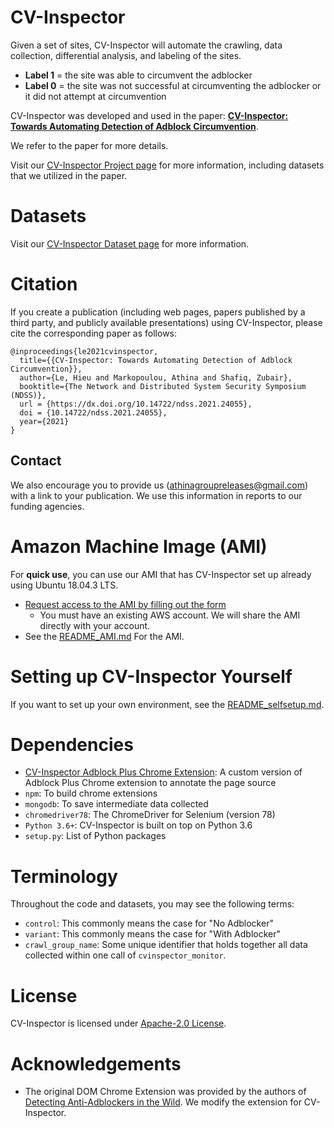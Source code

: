 # CV-Inspector
Given a set of sites, CV-Inspector will automate the crawling, data collection, differential analysis, and labeling of the sites. 

* **Label 1** = the site was able to circumvent the adblocker 
* **Label 0** = the site was not successful at circumventing the adblocker or it did not attempt at circumvention

CV-Inspector was developed and used in the paper: **[CV-Inspector: Towards Automating Detection of Adblock Circumvention](https://www.ndss-symposium.org/wp-content/uploads/2021-055b-paper.pdf)**.

We refer to the paper for more details.

Visit our [CV-Inspector Project page](https://athinagroup.eng.uci.edu/projects/cv-inspector/) for more information, including datasets that we utilized in the paper.

# Datasets

Visit our [CV-Inspector Dataset page](https://athinagroup.eng.uci.edu/projects/cv-inspector/data/) for more information.

# Citation
If you create a publication (including web pages, papers published by a third party, and publicly available presentations) using CV-Inspector, please cite the corresponding paper as follows:
```
@inproceedings{le2021cvinspector,
  title={{CV-Inspector: Towards Automating Detection of Adblock Circumvention}},
  author={Le, Hieu and Markopoulou, Athina and Shafiq, Zubair},
  booktitle={The Network and Distributed System Security Symposium (NDSS)},
  url = {https://dx.doi.org/10.14722/ndss.2021.24055},
  doi = {10.14722/ndss.2021.24055},
  year={2021}
}
```

## Contact
We also encourage you to provide us ([athinagroupreleases@gmail.com](mailto:athinagroupreleases@gmail.com)) with a link to your publication. We use this information in reports to our funding agencies.

# Amazon Machine Image (AMI)
For **quick use**, you can use our AMI that has CV-Inspector set up already using Ubuntu 18.04.3 LTS.

* [Request access to the AMI by filling out the form](https://athinagroup.eng.uci.edu/projects/cv-inspector/ami/)
    * You must have an existing AWS account. We will share the AMI directly with your account.
* See the [README_AMI.md](https://github.com/UCI-Networking-Group/cv-inspector/blob/main/README_AMI.md) For the AMI.

# Setting up CV-Inspector Yourself

If you want to set up your own environment, see the [README_selfsetup.md](https://github.com/UCI-Networking-Group/cv-inspector/blob/main/README_selfsetup.md). 

# Dependencies
- [CV-Inspector Adblock Plus Chrome Extension](https://github.com/levanhieu-git/cv-inspector-adblockpluschrome): A custom version of Adblock Plus Chrome extension to annotate the page source
- `npm`: To build chrome extensions
- `mongodb`: To save intermediate data collected
- `chromedriver78`: The ChromeDriver for Selenium (version 78)
- `Python 3.6+`: CV-Inspector is built on top on Python 3.6
- `setup.py`: List of Python packages

# Terminology

Throughout the code and datasets, you may see the following terms:

- `control`: This commonly means the case for "No Adblocker"
- `variant`: This commonly means the case for "With Adblocker"
- `crawl_group_name`: Some unique identifier that holds together all data collected within one call of `cvinspector_monitor`.

# License
CV-Inspector is licensed under [Apache-2.0 License](https://www.apache.org/licenses/LICENSE-2.0).

# Acknowledgements
- The original DOM Chrome Extension was provided by the authors of [Detecting Anti-Adblockers in the Wild](https://content.sciendo.com/view/journals/popets/2017/3/article-p130.xml). We modify the extension for CV-Inspector.
